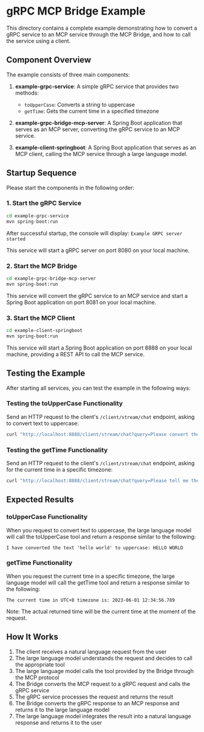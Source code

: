 # gRPC MCP Bridge Example

This directory contains a complete example demonstrating how to convert a gRPC service to an MCP service through the MCP Bridge, and how to call the service using a client.

## Component Overview

The example consists of three main components:

1. **example-grpc-service**: A simple gRPC service that provides two methods:
   - `toUpperCase`: Converts a string to uppercase
   - `getTime`: Gets the current time in a specified timezone

2. **example-grpc-bridge-mcp-server**: A Spring Boot application that serves as an MCP server, converting the gRPC service to an MCP service.

3. **example-client-springboot**: A Spring Boot application that serves as an MCP client, calling the MCP service through a large language model.

## Startup Sequence

Please start the components in the following order:

### 1. Start the gRPC Service

```bash
cd example-grpc-service
mvn spring-boot:run
```

After successful startup, the console will display: `Example GRPC server started`

This service will start a gRPC server on port 8080 on your local machine.

### 2. Start the MCP Bridge

```bash
cd example-grpc-bridge-mcp-server
mvn spring-boot:run
```

This service will convert the gRPC service to an MCP service and start a Spring Boot application on port 8081 on your local machine.

### 3. Start the MCP Client

```bash
cd example-client-springboot
mvn spring-boot:run
```

This service will start a Spring Boot application on port 8888 on your local machine, providing a REST API to call the MCP service.

## Testing the Example

After starting all services, you can test the example in the following ways:

### Testing the toUpperCase Functionality

Send an HTTP request to the client's `/client/stream/chat` endpoint, asking to convert text to uppercase:

```bash
curl "http://localhost:8888/client/stream/chat?query=Please convert the text 'hello world' to uppercase"
```

### Testing the getTime Functionality

Send an HTTP request to the client's `/client/stream/chat` endpoint, asking for the current time in a specific timezone:

```bash
curl "http://localhost:8888/client/stream/chat?query=Please tell me the current time in UTC+8 timezone"
```

## Expected Results

### toUpperCase Functionality

When you request to convert text to uppercase, the large language model will call the toUpperCase tool and return a response similar to the following:

```
I have converted the text 'hello world' to uppercase: HELLO WORLD
```

### getTime Functionality

When you request the current time in a specific timezone, the large language model will call the getTime tool and return a response similar to the following:

```
The current time in UTC+8 timezone is: 2023-06-01 12:34:56.789
```

Note: The actual returned time will be the current time at the moment of the request.

## How It Works

1. The client receives a natural language request from the user
2. The large language model understands the request and decides to call the appropriate tool
3. The large language model calls the tool provided by the Bridge through the MCP protocol
4. The Bridge converts the MCP request to a gRPC request and calls the gRPC service
5. The gRPC service processes the request and returns the result
6. The Bridge converts the gRPC response to an MCP response and returns it to the large language model
7. The large language model integrates the result into a natural language response and returns it to the user
